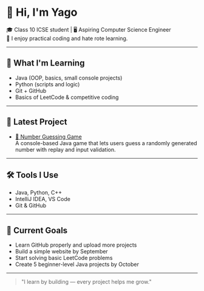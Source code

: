 # 👋 Hi, I'm Yago

🎓 Class 10 ICSE student | 🖥️ Aspiring Computer Science Engineer  
🧠 I enjoy practical coding and hate rote learning.  

---

## 🚀 What I'm Learning
- Java (OOP, basics, small console projects)
- Python (scripts and logic)
- Git + GitHub
- Basics of LeetCode & competitive coding

---

## 📂 Latest Project
- [🎯 Number Guessing Game](https://github.com/yago-xd/)  
  A console-based Java game that lets users guess a randomly generated number with replay and input validation.

---

## 🛠️ Tools I Use
- Java, Python, C++
- IntelliJ IDEA, VS Code
- Git & GitHub

---

## 🌱 Current Goals
- Learn GitHub properly and upload more projects  
- Build a simple website by September  
- Start solving basic LeetCode problems  
- Create 5 beginner-level Java projects by October

---

> "I learn by building — every project helps me grow."  
